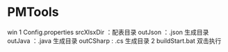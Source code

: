 # PMTools
win
 1 Config.properties 
     srcXlsxDir ：配表目录
     outJson ：.json 生成目录
     outJava ：.java 生成目录
     outCSharp : .cs 生成目录
 2 buildStart.bat 
     双击执行